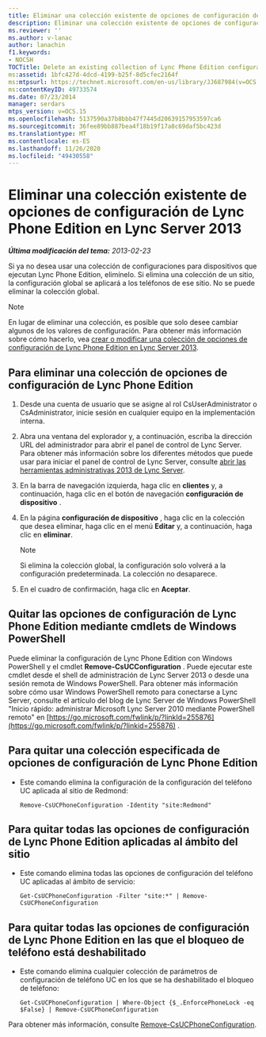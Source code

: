 ```yaml
---
title: Eliminar una colección existente de opciones de configuración de Lync Phone Edition
description: Eliminar una colección existente de opciones de configuración de Lync Phone Edition.
ms.reviewer: ''
ms.author: v-lanac
author: lanachin
f1.keywords:
- NOCSH
TOCTitle: Delete an existing collection of Lync Phone Edition configuration settings
ms:assetid: 1bfc427d-4dcd-4199-b25f-8d5cfec2164f
ms:mtpsurl: https://technet.microsoft.com/en-us/library/JJ687984(v=OCS.15)
ms:contentKeyID: 49733574
ms.date: 07/23/2014
manager: serdars
mtps_version: v=OCS.15
ms.openlocfilehash: 5137590a37b8bbb47f7445d20639157953597ca6
ms.sourcegitcommit: 36fee89bb887bea4f18b19f17a8c69daf5bc423d
ms.translationtype: MT
ms.contentlocale: es-ES
ms.lasthandoff: 11/26/2020
ms.locfileid: "49430558"
---
```

# <a name="delete-an-existing-collection-of-lync-phone-edition-configuration-settings-in-lync-server-2013"></a>Eliminar una colección existente de opciones de configuración de Lync Phone Edition en Lync Server 2013

<div data-xmlns="http://www.w3.org/1999/xhtml">

<div class="topic" data-xmlns="http://www.w3.org/1999/xhtml" data-msxsl="urn:schemas-microsoft-com:xslt" data-cs="https://msdn.microsoft.com/">

<div data-asp="https://msdn2.microsoft.com/asp">



</div>

<div id="mainSection">

<div id="mainBody">

<span> </span>

_**Última modificación del tema:** 2013-02-23_

Si ya no desea usar una colección de configuraciones para dispositivos que ejecutan Lync Phone Edition, elimínelo. Si elimina una colección de un sitio, la configuración global se aplicará a los teléfonos de ese sitio. No se puede eliminar la colección global.

<div>


> [!NOTE]
> En lugar de eliminar una colección, es posible que solo desee cambiar algunos de los valores de configuración. Para obtener más información sobre cómo hacerlo, vea <A href="lync-server-2013-create-or-modify-a-collection-of-lync-phone-edition-configuration-settings.md">crear o modificar una colección de opciones de configuración de Lync Phone Edition en Lync Server 2013</A>.



</div>

<div>

## <a name="to-delete-a-collection-of-lync-phone-edition-configuration-settings"></a>Para eliminar una colección de opciones de configuración de Lync Phone Edition

1.  Desde una cuenta de usuario que se asigne al rol CsUserAdministrator o CsAdministrator, inicie sesión en cualquier equipo en la implementación interna.

2.  Abra una ventana del explorador y, a continuación, escriba la dirección URL del administrador para abrir el panel de control de Lync Server. Para obtener más información sobre los diferentes métodos que puede usar para iniciar el panel de control de Lync Server, consulte [abrir las herramientas administrativas 2013 de Lync Server](lync-server-2013-open-lync-server-administrative-tools.md).

3.  En la barra de navegación izquierda, haga clic en **clientes** y, a continuación, haga clic en el botón de navegación **configuración de dispositivo** .

4.  En la página **configuración de dispositivo** , haga clic en la colección que desea eliminar, haga clic en el menú **Editar** y, a continuación, haga clic en **eliminar**.
    
    <div>
    

    > [!NOTE]
    > Si elimina la colección global, la configuración solo volverá a la configuración predeterminada. La colección no desaparece.

    
    </div>

5.  En el cuadro de confirmación, haga clic en **Aceptar**.

</div>

<div>

## <a name="removing-lync-phone-edition-configuration-settings-by-using-windows-powershell-cmdlets"></a>Quitar las opciones de configuración de Lync Phone Edition mediante cmdlets de Windows PowerShell

Puede eliminar la configuración de Lync Phone Edition con Windows PowerShell y el cmdlet **Remove-CsUCConfiguration** . Puede ejecutar este cmdlet desde el shell de administración de Lync Server 2013 o desde una sesión remota de Windows PowerShell. Para obtener más información sobre cómo usar Windows PowerShell remoto para conectarse a Lync Server, consulte el artículo del blog de Lync Server de Windows PowerShell "Inicio rápido: administrar Microsoft Lync Server 2010 mediante PowerShell remoto" en [https://go.microsoft.com/fwlink/p/?linkId=255876](https://go.microsoft.com/fwlink/p/?linkid=255876) .

<div>

## <a name="to-remove-a-specified-collection-of-lync-phone-edition-configuration-settings"></a>Para quitar una colección especificada de opciones de configuración de Lync Phone Edition

  - Este comando elimina la configuración de la configuración del teléfono UC aplicada al sitio de Redmond:
    
        Remove-CsUCPhoneConfiguration -Identity "site:Redmond"

</div>

<div>

## <a name="to-remove-all-of-the-lync-phone-edition-configuration-settings-applied-to-the-site-scope"></a>Para quitar todas las opciones de configuración de Lync Phone Edition aplicadas al ámbito del sitio

  - Este comando elimina todas las opciones de configuración del teléfono UC aplicadas al ámbito de servicio:
    
        Get-CsUCPhoneConfiguration -Filter "site:*" | Remove-CsUCPhoneConfiguration

</div>

<div>

## <a name="to-remove-all-of-the-lync-phone-edition-configuration-settings-where-phone-locking-is-disabled"></a>Para quitar todas las opciones de configuración de Lync Phone Edition en las que el bloqueo de teléfono está deshabilitado

  - Este comando elimina cualquier colección de parámetros de configuración de teléfono UC en los que se ha deshabilitado el bloqueo de teléfono:
    
        Get-CsUCPhoneConfiguration | Where-Object {$_.EnforcePhoneLock -eq $False} | Remove-CsUCPhoneConfiguration

</div>

Para obtener más información, consulte [Remove-CsUCPhoneConfiguration](https://technet.microsoft.com/library/Gg398249(v=OCS.15)).

</div>

</div>

<span> </span>

</div>

</div>

</div>

